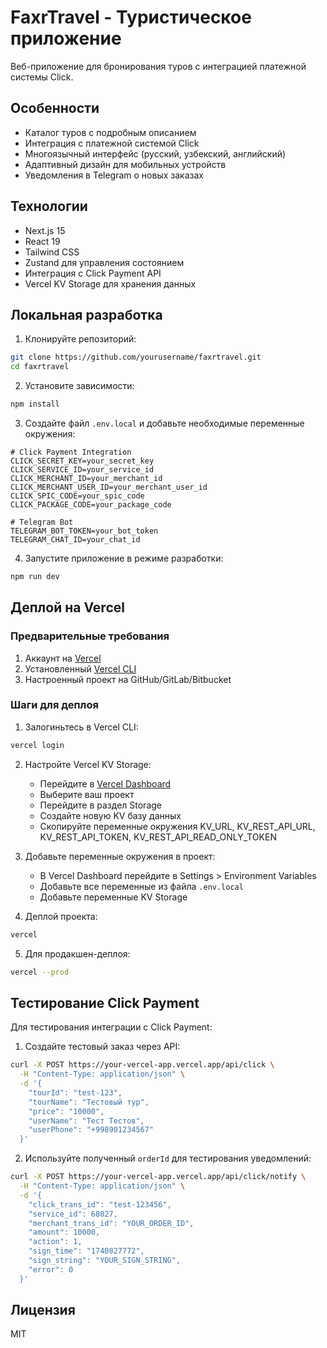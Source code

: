# FaxrTravel - Туристическое приложение

Веб-приложение для бронирования туров с интеграцией платежной системы Click.

## Особенности

- Каталог туров с подробным описанием
- Интеграция с платежной системой Click
- Многоязычный интерфейс (русский, узбекский, английский)
- Адаптивный дизайн для мобильных устройств
- Уведомления в Telegram о новых заказах

## Технологии

- Next.js 15
- React 19
- Tailwind CSS
- Zustand для управления состоянием
- Интеграция с Click Payment API
- Vercel KV Storage для хранения данных

## Локальная разработка

1. Клонируйте репозиторий:
```bash
git clone https://github.com/yourusername/faxrtravel.git
cd faxrtravel
```

2. Установите зависимости:
```bash
npm install
```

3. Создайте файл `.env.local` и добавьте необходимые переменные окружения:
```
# Click Payment Integration
CLICK_SECRET_KEY=your_secret_key
CLICK_SERVICE_ID=your_service_id
CLICK_MERCHANT_ID=your_merchant_id
CLICK_MERCHANT_USER_ID=your_merchant_user_id
CLICK_SPIC_CODE=your_spic_code
CLICK_PACKAGE_CODE=your_package_code

# Telegram Bot
TELEGRAM_BOT_TOKEN=your_bot_token
TELEGRAM_CHAT_ID=your_chat_id
```

4. Запустите приложение в режиме разработки:
```bash
npm run dev
```

## Деплой на Vercel

### Предварительные требования

1. Аккаунт на [Vercel](https://vercel.com)
2. Установленный [Vercel CLI](https://vercel.com/cli)
3. Настроенный проект на GitHub/GitLab/Bitbucket

### Шаги для деплоя

1. Залогиньтесь в Vercel CLI:
```bash
vercel login
```

2. Настройте Vercel KV Storage:
   - Перейдите в [Vercel Dashboard](https://vercel.com/dashboard)
   - Выберите ваш проект
   - Перейдите в раздел Storage
   - Создайте новую KV базу данных
   - Скопируйте переменные окружения KV_URL, KV_REST_API_URL, KV_REST_API_TOKEN, KV_REST_API_READ_ONLY_TOKEN

3. Добавьте переменные окружения в проект:
   - В Vercel Dashboard перейдите в Settings > Environment Variables
   - Добавьте все переменные из файла `.env.local`
   - Добавьте переменные KV Storage

4. Деплой проекта:
```bash
vercel
```

5. Для продакшен-деплоя:
```bash
vercel --prod
```

## Тестирование Click Payment

Для тестирования интеграции с Click Payment:

1. Создайте тестовый заказ через API:
```bash
curl -X POST https://your-vercel-app.vercel.app/api/click \
  -H "Content-Type: application/json" \
  -d '{
    "tourId": "test-123",
    "tourName": "Тестовый тур",
    "price": "10000",
    "userName": "Тест Тестов",
    "userPhone": "+998901234567"
  }'
```

2. Используйте полученный `orderId` для тестирования уведомлений:
```bash
curl -X POST https://your-vercel-app.vercel.app/api/click/notify \
  -H "Content-Type: application/json" \
  -d '{
    "click_trans_id": "test-123456",
    "service_id": 68027,
    "merchant_trans_id": "YOUR_ORDER_ID",
    "amount": 10000,
    "action": 1,
    "sign_time": "1740827772",
    "sign_string": "YOUR_SIGN_STRING",
    "error": 0
  }'
```

## Лицензия

MIT
